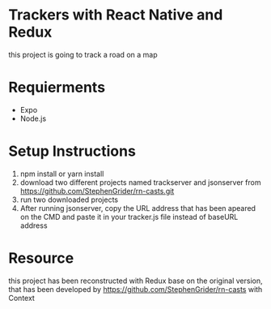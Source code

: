 # Trackers with React Native and Redux
this project is going to track a road on a map

# Requierments
- Expo
- Node.js

# Setup Instructions
1. npm install or yarn install
2. download two different projects named trackserver and jsonserver 
from https://github.com/StephenGrider/rn-casts.git
3. run two downloaded projects 
4. After running jsonserver, copy the URL address that has been apeared on the CMD 
and paste it in your tracker.js file instead of baseURL address

# Resource
this project has been reconstructed with Redux base on the original version, 
that has been developed by https://github.com/StephenGrider/rn-casts with Context




